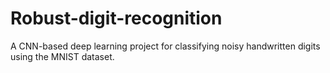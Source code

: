 # Robust-digit-recognition
A CNN-based deep learning project for classifying noisy handwritten digits using the MNIST dataset.
